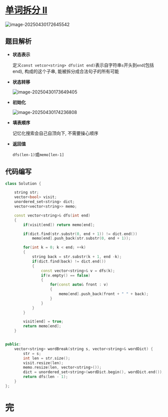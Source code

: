 # [单词拆分 II](https://leetcode.cn/problems/word-break-ii/)

![image-20250430172645542](https://md-wind.oss-cn-nanjing.aliyuncs.com/md/20250430172645598.png)

## 题目解析

- **状态表示**

  定义`const vetcor<string> dfs(int end)`表示自字符串`s`开头到`end`(包括end), 构成的这个子串, 能被拆分成合法句子的所有可能

- **状态转移**

  ![image-20250430173649405](https://md-wind.oss-cn-nanjing.aliyuncs.com/md/20250430173649485.png)

- **初始化**

  ![image-20250430174236808](https://md-wind.oss-cn-nanjing.aliyuncs.com/md/20250430174236862.png)

- **填表顺序**

  记忆化搜索会自己自顶向下, 不需要操心顺序

- **返回值**

  `dfs(len-1)`或`memo[len-1]`

## 代码编写

```cpp
class Solution {

    string str;
    vector<bool> visit;
    unordered_set<string> dict;
    vector<vector<string>> memo;

    const vector<string>& dfs(int end)
    {
        if(visit[end]) return memo[end];

        if(dict.find(str.substr(0, end + 1)) != dict.end())
            memo[end].push_back(str.substr(0, end + 1));

        for(int k = 0; k < end; ++k)
        {
            string back = str.substr(k + 1, end -k);
            if(dict.find(back) != dict.end())
            {
                const vector<string>& v = dfs(k);
                if(v.empty() == false)
                {
                    for(const auto& front : v)
                    {
                        memo[end].push_back(front + " " + back);
                    }
                }
            }
        }

        visit[end] = true;
        return memo[end];
    }


public:
    vector<string> wordBreak(string s, vector<string>& wordDict) {
        str = s;
        int len = str.size();
        visit.resize(len);
        memo.resize(len, vector<string>());
        dict = unordered_set<string>(wordDict.begin(), wordDict.end());
        return dfs(len - 1);
    }
};
```

# 完